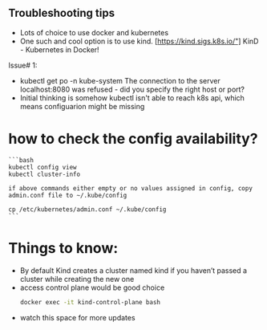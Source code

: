 ## Troubleshooting tips
  * Lots of choice to use docker and kubernetes
  * One such and cool option is to use kind. [https://kind.sigs.k8s.io/"] KinD - Kubernetes in Docker!

Issue# 1:
  * kubectl get po -n kube-system
    The connection to the server localhost:8080 was refused - did you specify the right host or port?
  * Initial thinking is somehow kubectl isn't able to reach k8s api, which means configuarion might be missing
  # how to check the config availability?
    ```bash
    kubectl config view
    kubectl cluster-info
    
    if above commands either empty or no values assigned in config, copy admin.conf file to ~/.kube/config
    
    cp /etc/kubernetes/admin.conf ~/.kube/config
    ```
# Things to know:
* By default Kind creates a cluster named kind if you haven’t passed a cluster while creating the new one
* access control plane would be good choice
  ```bash
  docker exec -it kind-control-plane bash
  ```
* watch this space for more updates

